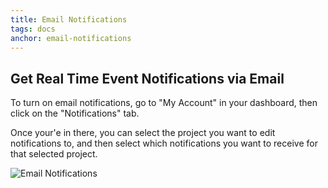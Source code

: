 ```yaml
---
title: Email Notifications
tags: docs
anchor: email-notifications
---
```


## Get Real Time Event Notifications via Email

To turn on email notifications, go to "My Account" in your dashboard, then click on the "Notifications" tab.

Once your'e in there, you can select the project you want to edit notifications to, and then select which notifications you want to receive for that selected project.

![Email Notifications](/assets/img/docs/email-notification-settings.png)